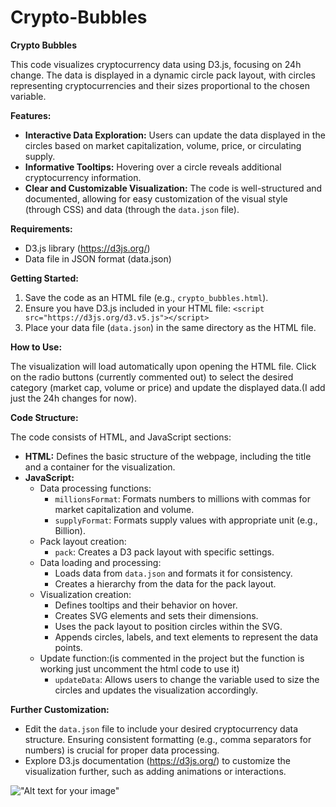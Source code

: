 # Crypto-Bubbles

**Crypto Bubbles**

This code visualizes cryptocurrency data using D3.js, focusing on 24h change. The data is displayed in a dynamic circle pack layout, with circles representing cryptocurrencies and their sizes proportional to the chosen variable.

**Features:**

* **Interactive Data Exploration:** Users can update the data displayed in the circles based on market capitalization, volume, price, or circulating supply.
* **Informative Tooltips:** Hovering over a circle reveals additional cryptocurrency information.
* **Clear and Customizable Visualization:** The code is well-structured and documented, allowing for easy customization of the visual style (through CSS) and data (through the `data.json` file).

**Requirements:**

* D3.js library (https://d3js.org/)
* Data file in JSON format (data.json)

**Getting Started:**

1. Save the code as an HTML file (e.g., `crypto_bubbles.html`).
2. Ensure you have D3.js included in your HTML file: `<script src="https://d3js.org/d3.v5.js"></script>`
3. Place your data file (`data.json`) in the same directory as the HTML file.

**How to Use:**

The visualization will load automatically upon opening the HTML file. Click on the radio buttons (currently commented out) to select the desired category (market cap, volume or price) and update the displayed data.(I add just the 24h changes for now).

**Code Structure:**

The code consists of HTML, and JavaScript sections:

* **HTML:** Defines the basic structure of the webpage, including the title and a container for the visualization.
* **JavaScript:**
    * Data processing functions:
        * `millionsFormat`: Formats numbers to millions with commas for market capitalization and volume.
        * `supplyFormat`: Formats supply values with appropriate unit (e.g., Billion).
    * Pack layout creation:
        * `pack`: Creates a D3 pack layout with specific settings.
    * Data loading and processing:
        * Loads data from `data.json` and formats it for consistency.
        * Creates a hierarchy from the data for the pack layout.
    * Visualization creation:
        * Defines tooltips and their behavior on hover.
        * Creates SVG elements and sets their dimensions.
        * Uses the pack layout to position circles within the SVG.
        * Appends circles, labels, and text elements to represent the data points.
    * Update function:(is commented in the project but the function is working just uncomment the html code to use it)
        * `updateData`: Allows users to change the variable used to size the circles and updates the visualization accordingly.

**Further Customization:**

* Edit the `data.json` file to include your desired cryptocurrency data structure. Ensuring consistent formatting (e.g., comma separators for numbers) is crucial for proper data processing.
* Explore D3.js documentation (https://d3js.org/) to customize the visualization further, such as adding animations or interactions.

!["Alt text for your image"](image_url)

